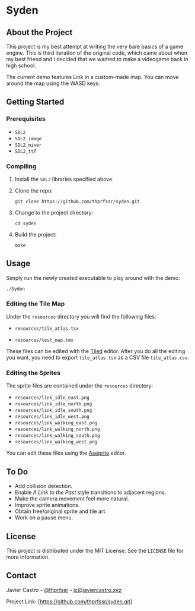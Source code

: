 # Syden

## About the Project

This project is my best attempt at writing the very bare basics of a game
engine. This is third iteration of the original code, which came about when my
best friend and I decided that we wanted to make a videogame back in
high school.

The current demo features Link in a custom-made map. You can move around the
map using the WASD keys.

## Getting Started

### Prerequisites

* ```SDL2```
* ```SDL2_image```
* ```SDL2_mixer```
* ```SDL2_ttf```

### Compiling

1. Install the ```SDL2``` libraries specified above.

2. Clone the repo:

	```git clone https://github.com/thprfssr/syden.git```

3. Change to the project directory:

	```cd syden```

4. Build the project:

	```make```

## Usage

Simply run the newly created executable to play around with the demo:

```./Syden```

### Editing the Tile Map

Under the ```resources``` directory you will find the following files:

* ```resources/tile_atlas.tsx```

* ```resources/test_map.tmx```

These files can be edited with the [Tiled](https://www.mapeditor.org/) editor.
After you do all the editing you want, you need to export ```tile_atlas.tsx```
as a CSV file ```tile_atlas.csv```.

### Editing the Sprites

The sprite files are contained under the ```resources``` directory:
* ```resources/link_idle_east.png```
* ```resources/link_idle_north.png```
* ```resources/link_idle_south.png```
* ```resources/link_idle_west.png```
* ```resources/link_walking_east.png```
* ```resources/link_walking_north.png```
* ```resources/link_walking_south.png```
* ```resources/link_walking_west.png```

You can edit these files using the [Aseprite](https://www.aseprite.org/)
editor.

## To Do

* Add collision detection.
* Enable _A Link to the Past_ style transitions to adjacent regions.
* Make the camera movement feel more natural.
* Improve sprite animations.
* Obtain free/original sprite and tile art.
* Work on a pause menu.

## License

This project is distributed under the MIT License. See the ```LICENSE``` file
for more information.

## Contact

Javier Castro - [@thprfssr](https://twitter.com/thprfssr) - <jc@javiercastro.xyz>

Project Link: [https://github.com/thprfssr/syden.git]
